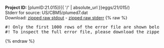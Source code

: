 **Project ID:** [plumID:21.015]({{ '/' | absolute_url }}eggs/21/015/)  
Stderr for source:  US/CBM5/plumed7.dat   
Download: [zipped raw stdout](plumed7.dat.plumed_master.stdout.txt.zip) - [zipped raw stderr](plumed7.dat.plumed_master.stderr.txt.zip) 
{% raw %}
<pre>
#! Only the first 1000 rows of the error file are shown below
#! To inspect the full error file, please download the zipped raw stderr file above
</pre>
{% endraw %}
